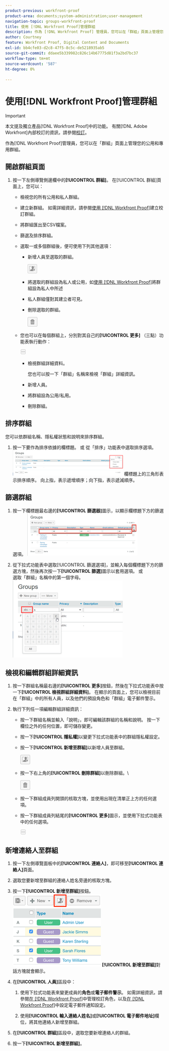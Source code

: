 ```yaml
---
product-previous: workfront-proof
product-area: documents;system-administration;user-management
navigation-topic: groups-workfront-proof
title: 使用 [!DNL Workfront Proof]管理群組
description: 作為 [!DNL Workfront Proof] 管理員，您可以在「群組」頁面上管理您的公用和專用群組。
author: Courtney
feature: Workfront Proof, Digital Content and Documents
exl-id: bb4cfe03-d2c8-47f5-8c5c-de5218935ab5
source-git-commit: ddaee5b339982c826c14b67775d81f3a2bd7bc37
workflow-type: tm+mt
source-wordcount: '587'
ht-degree: 0%

---
```


# 使用[!DNL Workfront Proof]管理群組

>[!IMPORTANT]
>
>本文提及獨立產品[!DNL Workfront Proof]中的功能。 有關[!DNL Adobe Workfront]內部校訂的資訊，請參閱[校訂](../../../review-and-approve-work/proofing/proofing.md)。

作為[!DNL Workfront Proof]管理員，您可以在「群組」頁面上管理您的公用和專用群組。

## 開啟群組頁面

1. 按一下左側導覽側邊欄中的&#x200B;**[!UICONTROL 群組]**。
在[!UICONTROL 群組]頁面上，您可以：

   * 檢視您的所有公用和私人群組。
   * 建立新群組。 如需詳細資訊，請參閱[使用 [!DNL Workfront Proof]](../../../workfront-proof/wp-mnguserscontacts/groups/create-proofing-groups.md)建立校訂群組。
   * 將群組匯出至CSV檔案。
   * 篩選及排序群組。
   * 選取一或多個群組後，便可使用下列其他選項：

      * 新增人員至選取的群組。

        ![Groups_page-add_people_btn.png](assets/groups-page-add-people-btn-30x29.png)

      * 將選取的群組設為私人或公用，如[使用 [!DNL Workfront Proof]](../../../workfront-proof/wp-mnguserscontacts/groups/make-groups-private.md)將群組設為私人中所述
      * 私人群組僅對其建立者可見。
      * 刪除選取的群組。

        ![刪除圖示](assets/trash-button.png)
   * 您也可以在每個群組上，分別對其自己的&#x200B;**[!UICONTROL 更多]** （三點）功能表執行動作：

     ![更多功能表](assets/more-button-small.png)

      * 檢視群組詳細資料。

        您也可以按一下「群組」名稱來檢視「群組」詳細資訊。
      * 新增人員。
      * 將群組設為公用/私用。
      * 刪除群組。


## 排序群組

您可以依群組名稱、隱私權狀態和說明來排序群組。

1. 按一下要作為排序依據的欄標題。
或
從「排序」功能表中選取排序選項。
   ![Groups_page-Sort_menu.png](assets/groups-page-sort-menu-350x80.png)
欄標題上的三角形表示排序順序。 向上指，表示遞增順序；向下指，表示遞減順序。

## 篩選群組

1. 按一下欄標題最右邊的&#x200B;**[!UICONTROL 篩選器]**&#x200B;圖示，以顯示欄標題下方的篩選選項。
   ![Group_page-Filter_icon_and_options.png](assets/group-page-filter-icon-and-options-350x134.png)

1. 從下拉式功能表中選取[!UICONTROL 篩選選項]，並輸入每個欄標題下方的篩選方塊，然後再次按一下&#x200B;**[!UICONTROL 篩選]**&#x200B;圖示以套用選項。
或\
   選取「群組」名稱中的第一個字母。
   ![Groups_page-filtering_by_letter.png](assets/groups-page-filtering-by-letter-350x245.png)

## 檢視和編輯群組詳細資訊

1. 按一下群組名稱最右邊的&#x200B;**[!UICONTROL 更多]**&#x200B;按鈕，然後在下拉式功能表中按一下&#x200B;**[!UICONTROL 檢視群組詳細資料]**。
在顯示的頁面上，您可以檢視目前在「群組」中的所有人員，以及他們的預設角色和「群組」電子郵件警示。

1. 執行下列任一項編輯群組詳細資訊：

   * 按一下群組名稱並輸入「說明」，即可編輯該群組的名稱和說明。 按一下欄位之外的任何位置，即可儲存變更。
   * 按一下&#x200B;**[!UICONTROL 隱私權]**&#x200B;以變更下拉式功能表中的群組隱私權設定。
   * 按一下&#x200B;**[!UICONTROL 新增至群組]**&#x200B;以新增人員至群組。

     ![Add_to_Group_btn.png](assets/add-to-group-btn.png)

   * 按一下右上角的&#x200B;**[!UICONTROL 刪除群組]**&#x200B;以刪除群組。\

     ![Trash_button.png](assets/trash-button.png)

   * 按一下群組成員列開頭的核取方塊，並使用出現在清單正上方的任何選項。
   * 按一下群組成員列結尾的&#x200B;**[!UICONTROL 更多]**&#x200B;圖示，並使用下拉式功能表中的任何選項。

     ![More_button_small.png](assets/more-button-small.png)

## 新增連絡人至群組

1. 按一下左側導覽面板中的&#x200B;**[!UICONTROL 連絡人]**，即可移至&#x200B;**[!UICONTROL 連絡人]**&#x200B;頁面。

1. 選取您要新增至群組的連絡人姓名旁邊的核取方塊。
1. 按一下&#x200B;**[!UICONTROL 新增至群組]**&#x200B;按鈕。
   ![新增至群組](assets/screenshot-2018-04-06-15-27-17.png)
**[!UICONTROL 新增至群組]**&#x200B;對話方塊就會顯示。

1. 在&#x200B;**[!UICONTROL 人員]**&#x200B;區段中：

   1. 使用下拉式功能表來變更成員的&#x200B;**角色**&#x200B;或&#x200B;**電子郵件警示**。 如需詳細資訊，請參閱[在 [!DNL Workfront Proof]](../../../workfront-proof/wp-work-proofsfiles/share-proofs-and-files/manage-proof-roles.md)中管理校訂角色，以及[在 [!DNL Workfront Proof]](../../../workfront-proof/wp-emailsntfctns/email-alerts/config-email-notification-settings-wp.md)中設定電子郵件通知設定。

   1. 使用&#x200B;**[!UICONTROL 輸入連絡人姓名]**&#x200B;或&#x200B;**[!UICONTROL 電子郵件地址]**&#x200B;欄位，將其他連絡人新增至群組。

1. 在&#x200B;**[!UICONTROL 群組]**&#x200B;區段中，選取您要新增連絡人的群組。
1. 按一下&#x200B;**[!UICONTROL 新增至群組]**。

